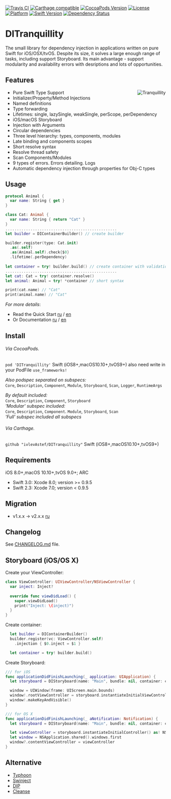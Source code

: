 [![Travis CI](https://travis-ci.org/ivlevAstef/DITranquillity.svg?branch=master)](https://travis-ci.org/ivlevAstef/DITranquillity)
[![Carthage compatible](https://img.shields.io/badge/Carthage-compatible-4BC51D.svg?style=flat)](https://github.com/Carthage/Carthage)
[![CocoaPods Version](https://img.shields.io/cocoapods/v/DITranquillity.svg?style=flat)](http://cocoapods.org/pods/DITranquillity)
[![License](https://img.shields.io/github/license/ivlevAstef/DITranquillity.svg?maxAge=2592000)](http://cocoapods.org/pods/DITranquillity)
[![Platform](https://img.shields.io/cocoapods/p/DITranquillity.svg?style=flat)](http://cocoapods.org/pods/DITranquillity)
[![Swift Version](https://img.shields.io/badge/Swift-3.0-F16D39.svg?style=flat)](https://developer.apple.com/swift)
[![Dependency Status](https://www.versioneye.com/objective-c/DITranquillity/2.0.0/badge.svg?style=flat)](https://www.versioneye.com/objective-c/DITranquillity/2.0.0)

# DITranquillity
The small library for dependency injection in applications written on pure Swift for iOS/OSX/tvOS. Despite its size, it solves a large enough range of tasks, including support Storyboard. Its main advantage - support modularity and availability errors with desriptions and lots of opportunities.


## Features
<img align="right" src="https://habrastorage.org/files/c6d/c89/5d0/c6dc895d02324b96bc679f41228ab6bf.png" alt="Tranquillity">  

* Pure Swift Type Support
* Initializer/Property/Method Injections
* Named definitions
* Type forwarding
* Lifetimes: single, lazySingle, weakSingle, perScope, perDependency
* iOS/macOS Storyboard
* Injection with Arguments
* Circular dependencies
* Three level hierarchy: types, components, modules
* Late binding and components scopes
* Short resolve syntax
* Resolve thread safety
* Scan Components/Modules
* 9 types of errors. Errors detailing. Logs
* Automatic dependency injection through properties for Obj-C types

## Usage
```Swift
protocol Animal {
  var name: String { get }
}

class Cat: Animal {
  var name: String { return "Cat" }
}
.................................................
let builder = DIContainerBuilder() // create builder

builder.register(type: Cat.init)
  .as(.self)
  .as(Animal.self).check{$0}
  .lifetime(.perDependency)
  
let container = try! builder.build() // create container with validation
.................................................
let cat: Cat = try! container.resolve()
let animal: Animal = try! *container // short syntax

print(cat.name) // "Cat"
print(animal.name) // "Cat"
```

*For more details*:
* Read the Quick Start [ru](Documentation/ru/quick_start.md#Быстрый-старт) / [en](Documentation/en/quick_start.md#Quick-start)
* Or Documentation [ru](Documentation/ru/main.md) / [en](Documentation/en/main.md)

## Install
###### Via CocoaPods.

`pod 'DITranquillity'` Swift (iOS8+,macOS10.10+,tvOS9+) also need write in your PodFile `use_frameworks!`  
  
*Also podspec separated on subspecs:*  
`Core`, `Description`, `Component`, `Module`, `Storyboard`, `Scan`, `Logger`, `RuntimeArgs`  
  
*By default included:*  
`Core`, `Description`, `Component`, `Storyboard`  
*'Modular' subspec included:*  
`Core`, `Description`, `Component`. `Module`, `Storyboard`, `Scan`  
*'Full' subspec included all subspecs*

###### Via Carthage.

`github "ivlevAstef/DITranquillity"` Swift (iOS8+,macOS10.10+,tvOS9+)

## Requirements
iOS 8.0+,macOS 10.10+,tvOS 9.0+; ARC

* Swift 3.0: Xcode 8.0; version >= 0.9.5
* Swift 2.3: Xcode 7.0; version <  0.9.5

## Migration
* v1.x.x -> v2.x.x [ru](Documentation/ru/migration1to2.md)

## Changelog
See [CHANGELOG.md](CHANGELOG.md) file.

## Storyboard (iOS/OS X)
Create your ViewController:
```Swift
class ViewController: UIViewController/NSViewController {
  var inject: Inject?
  
  override func viewDidLoad() {
    super.viewDidLoad()
    print("Inject: \(inject)")
  }
}
```
Create container:
```Swift
  let builder = DIContainerBuilder()
  builder.register(vc: ViewController.self)
    .injection { $0.inject = $1 }

  let container = try! builder.build()
```
Create Storyboard:
```Swift
/// for iOS
func applicationDidFinishLaunching(_ application: UIApplication) {
  let storyboard = DIStoryboard(name: "Main", bundle: nil, container: container)

  window = UIWindow(frame: UIScreen.main.bounds)
  window!.rootViewController = storyboard.instantiateInitialViewController()
  window!.makeKeyAndVisible()
}
```

```Swift
/// for OS X
func applicationDidFinishLaunching(_ aNotification: Notification) {
  let storyboard = DIStoryboard(name: "Main", bundle: nil, container: container)

  let viewController = storyboard.instantiateInitialController() as! NSViewController
  let window = NSApplication.shared().windows.first
  window?.contentViewController = viewController
}
```

## Alternative
* [Typhoon](https://github.com/appsquickly/Typhoon)
* [Swinject](https://github.com/Swinject/Swinject)
* [DIP](https://github.com/AliSoftware/Dip)
* [Cleanse](https://github.com/square/Cleanse)

